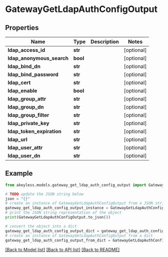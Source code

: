 # GatewayGetLdapAuthConfigOutput


## Properties

Name | Type | Description | Notes
------------ | ------------- | ------------- | -------------
**ldap_access_id** | **str** |  | [optional] 
**ldap_anonymous_search** | **bool** |  | [optional] 
**ldap_bind_dn** | **str** |  | [optional] 
**ldap_bind_password** | **str** |  | [optional] 
**ldap_cert** | **str** |  | [optional] 
**ldap_enable** | **bool** |  | [optional] 
**ldap_group_attr** | **str** |  | [optional] 
**ldap_group_dn** | **str** |  | [optional] 
**ldap_group_filter** | **str** |  | [optional] 
**ldap_private_key** | **str** |  | [optional] 
**ldap_token_expiration** | **str** |  | [optional] 
**ldap_url** | **str** |  | [optional] 
**ldap_user_attr** | **str** |  | [optional] 
**ldap_user_dn** | **str** |  | [optional] 

## Example

```python
from akeyless.models.gateway_get_ldap_auth_config_output import GatewayGetLdapAuthConfigOutput

# TODO update the JSON string below
json = "{}"
# create an instance of GatewayGetLdapAuthConfigOutput from a JSON string
gateway_get_ldap_auth_config_output_instance = GatewayGetLdapAuthConfigOutput.from_json(json)
# print the JSON string representation of the object
print(GatewayGetLdapAuthConfigOutput.to_json())

# convert the object into a dict
gateway_get_ldap_auth_config_output_dict = gateway_get_ldap_auth_config_output_instance.to_dict()
# create an instance of GatewayGetLdapAuthConfigOutput from a dict
gateway_get_ldap_auth_config_output_from_dict = GatewayGetLdapAuthConfigOutput.from_dict(gateway_get_ldap_auth_config_output_dict)
```
[[Back to Model list]](../README.md#documentation-for-models) [[Back to API list]](../README.md#documentation-for-api-endpoints) [[Back to README]](../README.md)


